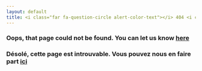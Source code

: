 ```yaml
---
layout: default
title: <i class="far fa-question-circle alert-color-text"></i> 404 <i class="fas fa-exclamation-triangle alert-color-text"></i>
---
```


### Oops, that page could not be found. You can let us know [here](/contact.html) <br> 

###  Désolé, cette page est introuvable. Vous pouvez nous en faire part [ici](/contact-fr.html)

